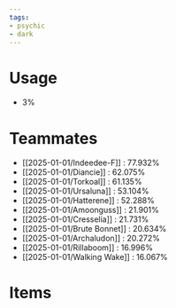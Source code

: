 ```yaml
---
tags:
- psychic
- dark
---
```

# Usage
- 3%
# Teammates
- [[2025-01-01/Indeedee-F]] : 77.932%
- [[2025-01-01/Diancie]] : 62.075%
- [[2025-01-01/Torkoal]] : 61.135%
- [[2025-01-01/Ursaluna]] : 53.104%
- [[2025-01-01/Hatterene]] : 52.288%
- [[2025-01-01/Amoonguss]] : 21.901%
- [[2025-01-01/Cresselia]] : 21.731%
- [[2025-01-01/Brute Bonnet]] : 20.634%
- [[2025-01-01/Archaludon]] : 20.272%
- [[2025-01-01/Rillaboom]] : 16.996%
- [[2025-01-01/Walking Wake]] : 16.067%
# Items